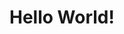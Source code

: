 <!DOCKTYPE html>
<html>
<head>
<title>Tushar!</title>
</head>
<body>
<h1>Hello World!</h1>
</body>
</html>
